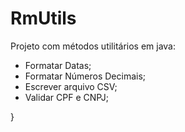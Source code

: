 # RmUtils
Projeto com métodos utilitários em java:
- Formatar Datas;
- Formatar Números Decimais;
- Escrever arquivo CSV;
- Validar CPF e CNPJ;


}


